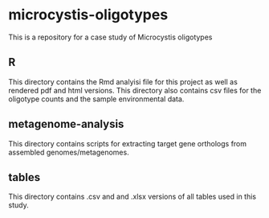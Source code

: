 # microcystis-oligotypes

This is a repository for a case study of Microcystis oligotypes

## R
This directory contains the Rmd analyisi file for this project as well as rendered pdf and html versions. 
This directory also contains csv files for the oligotype counts and the sample environmental data. 

## metagenome-analysis
This directory contains scripts for extracting target gene orthologs from assembled genomes/metagenomes.

## tables
This directory contains .csv and and .xlsx versions of all tables used in this study.
